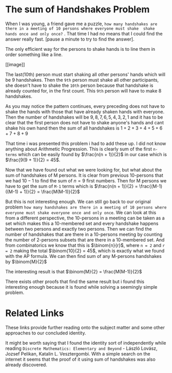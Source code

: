 # The sum of Handshakes Problem

When I was young, a friend gave me a puzzle, `how many handshakes are there in a meeting of 10 persons where everyone must shake  shake hands once and only once?` . That time I had no means that I could find the answer really fast. [pause a minute to try to find the answer].

The only efficient way for the persons to shake hands is to line them in order something like a line.

[[image]]

The last(10th) person must start shaking all other persons' hands which will be $9$ handshakes. Then the `9th` person must shake all other participants, she doesn't have to shake the `10th` person because that handshake is already counted for, in the first count. This `9th` person will have to make 8 handshakes.

As you may notice the pattern continues, every preceding does not have to shake the hands with those that have already shaken hands with everyone. Then the number of handshakes will be $9,8,7,6,5,4,3,2,1$ and it has to be clear that the first person does not have to shake anyone's hands and cant shake his own hand then the sum of all handshakes is $1+2+3+4+5+6+7+8+9$

That time i was presented this problem i had to add these up. I did not know anything about Arithmetic Progression. This is clearly sum of the first `n-terms` which can be easily found by $\frac{n(n + 1)}{2}$ in our case which is $\frac{9(9 + 1)}{2} = 45$.

Now that we have found out what we were looking for, but what about the sum of handshakes of M persons. It is clear from previous 10-persons that we had $10 - 1$ to find the sum of $n = 9$ first numbers. Then for M persons we have to get the sum of `M-1` terms which is $\frac{n(n + 1)}{2} = \frac{(M-1)((M-1) + 1)}{2} = \frac{M(M-1)}{2}$

But this is not interesting enough. We can still go back to our original problem `how many handshakes are there in a meeting of 10 persons where everyone must shake everyone once and only once`. We can look at this from a different perspective, the 10-persons in a meeting can be taken as a set which makes this a 10-membered set and every handshake happens between two persons and exactly two persons. Then we can find the number of handshakes that are there in a 10-persons meeting by counting the number of 2-persons subsets that are there in a 10-membered set. And from combinatorics we know that this is $\binom{n}{r}$, where `n = 2` and `r = 2` making the total $\binom{10}{2} = 45$, which is exactly what we found with the AP formula. We can then find sum of any M-persons handshakes by $\binom{M}{2}$

The interesting result is that $\binom{M}{2} = \frac{M(M-1)}{2}$

There exists other proofs that find the same result but i found this interesting enough because it is found while solving a seemingly simple problem.

# Related Links
These links provide further reading onto the subject matter and some other approaches to our concluded identity.

It might be worth saying that I found the identity sort of independently while reading `Discrete Mathematics: Elementary and Beyond` - László Lovász, Jozsef Pelikan, Katalin L. Vesztergombi. With a simple search on the internet it seems that the proof of it using sum of handshakes was also already discovered.

[what is n choose 2?]: https://www.storyofmathematics.com/n-choose-2/
[Binomial Coefficients]: https://nrich.maths.org/7713
[N Choose 2 is the Sum of the First N-1 Integers]: https://www.jeremykun.com/2011/10/02/n-choose-2/
[Combinations- Involving Several Sets]: https://math.libretexts.org/Bookshelves/Applied_Mathematics/Applied_Finite_Mathematics_(Sekhon_and_Bloom)/07%3A_Sets_and_Counting/7.06%3A_Combinations-_Involving_Several_Sets
